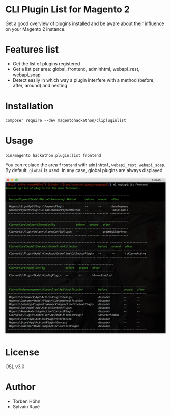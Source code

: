 # CLI Plugin List for Magento 2

Get a good overview of plugins installed and be aware about their influence on your Magento 2 instance.

# Features list
- Get the list of plugins registered
- Get a list per area: global, frontend, adminhtml, webapi_rest, webapi_soap
- Detect easily in which way a plugin interfere with a method (before, after, around) and nesting

# Installation

`composer require --dev magentohackathon/clipluginlist`

# Usage

`bin/magento hackathon:plugin:list frontend`

You can replace the area `frontend` with `adminhtml`, `webapi_rest`, `webapi_soap`.
By default, `global` is used. In any case, global plugins are always displayed.

![preview](./doc/preview.png)

# License

OSL v3.0

# Author

- Torben Höhn
- Sylvain Rayé
